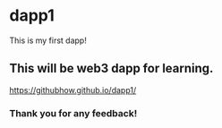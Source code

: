 # dapp1
This is my first dapp!
## This will be web3 dapp for learning.
https://githubhow.github.io/dapp1/
### Thank you for any feedback!